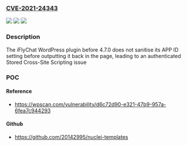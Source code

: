 ### [CVE-2021-24343](https://cve.mitre.org/cgi-bin/cvename.cgi?name=CVE-2021-24343)
![](https://img.shields.io/static/v1?label=Product&message=iFlyChat%20%E2%80%93%20WordPress%20Chat&color=blue)
![](https://img.shields.io/static/v1?label=Version&message=4.7.0%3C%204.7.0%20&color=brighgreen)
![](https://img.shields.io/static/v1?label=Vulnerability&message=CWE-79%20Cross-site%20Scripting%20(XSS)&color=brighgreen)

### Description

The iFlyChat WordPress plugin before 4.7.0 does not sanitise its APP ID setting before outputting it back in the page, leading to an authenticated Stored Cross-Site Scripting issue

### POC

#### Reference
- https://wpscan.com/vulnerability/d6c72d90-e321-47b9-957a-6fea7c944293

#### Github
- https://github.com/20142995/nuclei-templates

